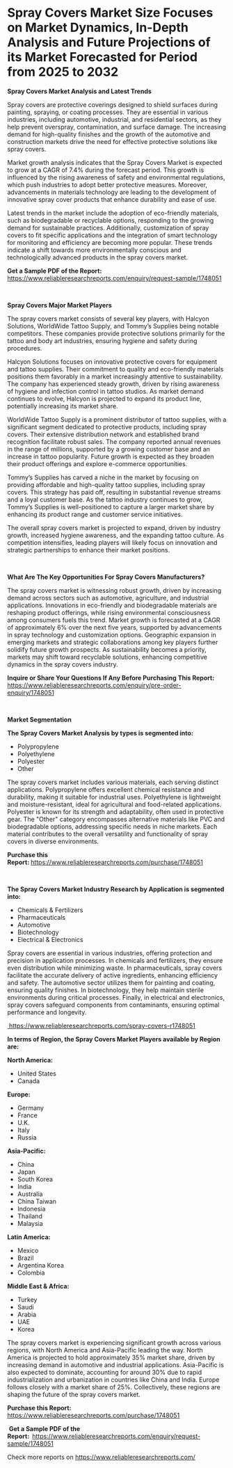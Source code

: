 <p><h1>Spray Covers Market Size Focuses on Market Dynamics, In-Depth Analysis and Future Projections of its Market Forecasted for Period from 2025 to 2032</h1></p><p><strong>Spray Covers Market Analysis and Latest Trends</strong></p>
<p><p>Spray covers are protective coverings designed to shield surfaces during painting, spraying, or coating processes. They are essential in various industries, including automotive, industrial, and residential sectors, as they help prevent overspray, contamination, and surface damage. The increasing demand for high-quality finishes and the growth of the automotive and construction markets drive the need for effective protective solutions like spray covers.</p><p>Market growth analysis indicates that the Spray Covers Market is expected to grow at a CAGR of 7.4% during the forecast period. This growth is influenced by the rising awareness of safety and environmental regulations, which push industries to adopt better protective measures. Moreover, advancements in materials technology are leading to the development of innovative spray cover products that enhance durability and ease of use.</p><p>Latest trends in the market include the adoption of eco-friendly materials, such as biodegradable or recyclable options, responding to the growing demand for sustainable practices. Additionally, customization of spray covers to fit specific applications and the integration of smart technology for monitoring and efficiency are becoming more popular. These trends indicate a shift towards more environmentally conscious and technologically advanced products in the spray covers market.</p></p>
<p><strong>Get a Sample PDF of the Report:&nbsp;</strong> <a href="https://www.reliableresearchreports.com/enquiry/request-sample/1748051?utm_campaign=3359&utm_medium=2&utm_source=Github&utm_content=ia&utm_term=10042025&utm_id=spray-covers">https://www.reliableresearchreports.com/enquiry/request-sample/1748051</a></p>
<p>&nbsp;</p>
<p><strong>Spray Covers Major Market Players</strong></p>
<p><p>The spray covers market consists of several key players, with Halcyon Solutions, WorldWide Tattoo Supply, and Tommy’s Supplies being notable competitors. These companies provide protective solutions primarily for the tattoo and body art industries, ensuring hygiene and safety during procedures.</p><p>Halcyon Solutions focuses on innovative protective covers for equipment and tattoo supplies. Their commitment to quality and eco-friendly materials positions them favorably in a market increasingly attentive to sustainability. The company has experienced steady growth, driven by rising awareness of hygiene and infection control in tattoo studios. As market demand continues to evolve, Halcyon is projected to expand its product line, potentially increasing its market share.</p><p>WorldWide Tattoo Supply is a prominent distributor of tattoo supplies, with a significant segment dedicated to protective products, including spray covers. Their extensive distribution network and established brand recognition facilitate robust sales. The company reported annual revenues in the range of millions, supported by a growing customer base and an increase in tattoo popularity. Future growth is expected as they broaden their product offerings and explore e-commerce opportunities.</p><p>Tommy’s Supplies has carved a niche in the market by focusing on providing affordable and high-quality tattoo supplies, including spray covers. This strategy has paid off, resulting in substantial revenue streams and a loyal customer base. As the tattoo industry continues to grow, Tommy’s Supplies is well-positioned to capture a larger market share by enhancing its product range and customer service initiatives.</p><p>The overall spray covers market is projected to expand, driven by industry growth, increased hygiene awareness, and the expanding tattoo culture. As competition intensifies, leading players will likely focus on innovation and strategic partnerships to enhance their market positions.</p></p>
<p>&nbsp;</p>
<p><strong>What Are The Key Opportunities For Spray Covers Manufacturers?</strong></p>
<p><p>The spray covers market is witnessing robust growth, driven by increasing demand across sectors such as automotive, agriculture, and industrial applications. Innovations in eco-friendly and biodegradable materials are reshaping product offerings, while rising environmental consciousness among consumers fuels this trend. Market growth is forecasted at a CAGR of approximately 6% over the next five years, supported by advancements in spray technology and customization options. Geographic expansion in emerging markets and strategic collaborations among key players further solidify future growth prospects. As sustainability becomes a priority, markets may shift toward recyclable solutions, enhancing competitive dynamics in the spray covers industry.</p></p>
<p><strong>Inquire or Share Your Questions If Any Before Purchasing This Report:</strong> <a href="https://www.reliableresearchreports.com/enquiry/pre-order-enquiry/1748051?utm_campaign=3359&utm_medium=2&utm_source=Github&utm_content=ia&utm_term=10042025&utm_id=spray-covers">https://www.reliableresearchreports.com/enquiry/pre-order-enquiry/1748051</a></p>
<p>&nbsp;</p>
<p><strong>Market Segmentation</strong></p>
<p><strong>The Spray Covers Market Analysis by types is segmented into:</strong></p>
<p><ul><li>Polypropylene</li><li>Polyethylene</li><li>Polyester</li><li>Other</li></ul></p>
<p><p>The spray covers market includes various materials, each serving distinct applications. Polypropylene offers excellent chemical resistance and durability, making it suitable for industrial uses. Polyethylene is lightweight and moisture-resistant, ideal for agricultural and food-related applications. Polyester is known for its strength and adaptability, often used in protective gear. The "Other" category encompasses alternative materials like PVC and biodegradable options, addressing specific needs in niche markets. Each material contributes to the overall versatility and functionality of spray covers in diverse environments.</p></p>
<p><strong>Purchase this Report:&nbsp;</strong><a href="https://www.reliableresearchreports.com/purchase/1748051?utm_campaign=3359&utm_medium=2&utm_source=Github&utm_content=ia&utm_term=10042025&utm_id=spray-covers">https://www.reliableresearchreports.com/purchase/1748051</a></p>
<p>&nbsp;</p>
<p><strong>The Spray Covers Market Industry Research by Application is segmented into:</strong></p>
<p><ul><li>Chemicals & Fertilizers</li><li>Pharmaceuticals</li><li>Automotive</li><li>Biotechnology</li><li>Electrical & Electronics</li></ul></p>
<p><p>Spray covers are essential in various industries, offering protection and precision in application processes. In chemicals and fertilizers, they ensure even distribution while minimizing waste. In pharmaceuticals, spray covers facilitate the accurate delivery of active ingredients, enhancing efficiency and safety. The automotive sector utilizes them for painting and coating, ensuring quality finishes. In biotechnology, they help maintain sterile environments during critical processes. Finally, in electrical and electronics, spray covers safeguard components from contaminants, ensuring optimal performance and longevity.</p></p>
<p><a href="https://www.reliableresearchreports.com/spray-covers-r1748051?utm_campaign=3359&utm_medium=2&utm_source=Github&utm_content=ia&utm_term=10042025&utm_id=spray-covers">&nbsp;https://www.reliableresearchreports.com/spray-covers-r1748051</a></p>
<p><strong>In terms of Region, the Spray Covers Market Players available by Region are:</strong></p>
<p>
    <p> <strong> North America: </strong>
        <ul>
            <li>United States</li>
            <li>Canada</li>
        </ul>
        </p> 
    <p> <strong> Europe: </strong>
        <ul>
            <li>Germany</li>
            <li>France</li>
            <li>U.K.</li>
            <li>Italy</li>
            <li>Russia</li>
        </ul>
        </p> 
    <p> <strong> Asia-Pacific: </strong>
        <ul>
            <li>China</li>
            <li>Japan</li>
            <li>South Korea</li>
            <li>India</li>
            <li>Australia</li>
            <li>China Taiwan</li>
            <li>Indonesia</li>
            <li>Thailand</li>
            <li>Malaysia</li>
        </ul>
        </p> 
    <p> <strong> Latin America: </strong>
        <ul>
            <li>Mexico</li>
            <li>Brazil</li>
            <li>Argentina Korea</li>
            <li>Colombia</li>
        </ul>
        </p> 
    <p> <strong> Middle East & Africa: </strong>
        <ul>
            <li>Turkey</li>
            <li>Saudi</li>
            <li>Arabia</li>
            <li>UAE</li>
            <li>Korea</li>
        </ul>
    </p>
    </p>
<p><p>The spray covers market is experiencing significant growth across various regions, with North America and Asia-Pacific leading the way. North America is projected to hold approximately 35% market share, driven by increasing demand in automotive and industrial applications. Asia-Pacific is also expected to dominate, accounting for around 30% due to rapid industrialization and urbanization in countries like China and India. Europe follows closely with a market share of 25%. Collectively, these regions are shaping the future of the spray covers market.</p></p>
<p><strong>Purchase this Report: </strong><a href="https://www.reliableresearchreports.com/purchase/1748051?utm_campaign=3359&utm_medium=2&utm_source=Github&utm_content=ia&utm_term=10042025&utm_id=spray-covers">https://www.reliableresearchreports.com/purchase/1748051</a></p>
<p>&nbsp;<strong>Get a Sample PDF of the Report:&nbsp;&nbsp;</strong><a href="https://www.reliableresearchreports.com/enquiry/request-sample/1748051?utm_campaign=3359&utm_medium=2&utm_source=Github&utm_content=ia&utm_term=10042025&utm_id=spray-covers">https://www.reliableresearchreports.com/enquiry/request-sample/1748051</a></p>
<p><strong></strong></p>
<p>Check more reports on <a href="https://www.reliableresearchreports.com/?utm_campaign=3359&utm_medium=2&utm_source=Github&utm_content=ia&utm_term=10042025&utm_id=spray-covers">https://www.reliableresearchreports.com/</a></p>